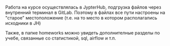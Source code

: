 Работа на курсе осуществлялась в JypterHub, подгрузка файлов через внутренний терминал в GitLab. Поэтому в файлах все пути настроены на "старое" местоположение (т.е. на то место в котором располагались исходники в JH)

Также, в папке homeworks можно увидеть дополнителные разделы по учебе, связанные со статистикой, sql, airflow и т.п.
